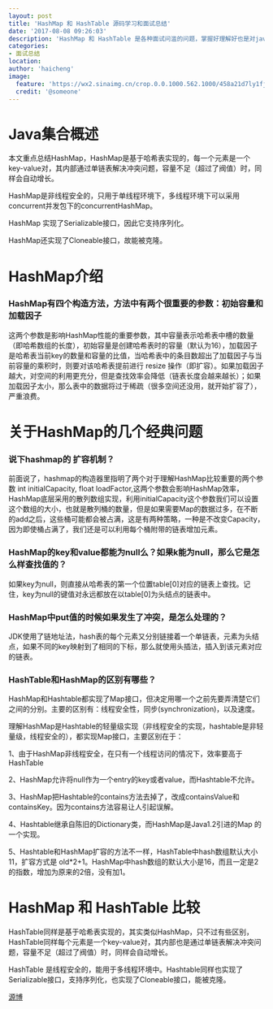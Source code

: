 ```yaml
---
layout: post
title: 'HashMap 和 HashTable 源码学习和面试总结'
date: '2017-08-08 09:26:03'
description: 'HashMap 和 HashTable 是各种面试问滥的问题，掌握好理解好也是对java学习上必要的课程。'
categories: 
- 面试总结
location:
author: 'haicheng'
image:
  feature: 'https://wx2.sinaimg.cn/crop.0.0.1000.562.1000/458a21d7ly1fjasnl3hvrj20rs0fm41h.jpg'
  credit: '@someone'
---
```


 
 


# Java集合概述

本文重点总结HashMap，HashMap是基于哈希表实现的，每一个元素是一个key-value对，其内部通过单链表解决冲突问题，容量不足（超过了阀值）时，同样会自动增长。

HashMap是非线程安全的，只用于单线程环境下，多线程环境下可以采用concurrent并发包下的concurrentHashMap。

HashMap 实现了Serializable接口，因此它支持序列化。

HashMap还实现了Cloneable接口，故能被克隆。

# HashMap介绍

### HashMap有四个构造方法，方法中有两个很重要的参数：初始容量和加载因子
这两个参数是影响HashMap性能的重要参数，其中容量表示哈希表中槽的数量（即哈希数组的长度），初始容量是创建哈希表时的容量（默认为16），加载因子是哈希表当前key的数量和容量的比值，当哈希表中的条目数超出了加载因子与当前容量的乘积时，则要对该哈希表提前进行 resize 操作（即扩容）。如果加载因子越大，对空间的利用更充分，但是查找效率会降低（链表长度会越来越长）；如果加载因子太小，那么表中的数据将过于稀疏（很多空间还没用，就开始扩容了），严重浪费。

# 关于HashMap的几个经典问题

### 说下hashmap的 扩容机制？
前面说了，hashmap的构造器里指明了两个对于理解HashMap比较重要的两个参数 int initialCapacity, float loadFactor,这两个参数会影响HashMap效率，HashMap底层采用的散列数组实现，利用initialCapacity这个参数我们可以设置这个数组的大小，也就是散列桶的数量，但是如果需要Map的数据过多，在不断的add之后，这些桶可能都会被占满，这是有两种策略，一种是不改变Capacity，因为即使桶占满了，我们还是可以利用每个桶附带的链表增加元素。

### HashMap的key和value都能为null么？如果k能为null，那么它是怎么样查找值的？
如果key为null，则直接从哈希表的第一个位置table[0]对应的链表上查找。记住，key为null的键值对永远都放在以table[0]为头结点的链表中。

### HashMap中put值的时候如果发生了冲突，是怎么处理的？
JDK使用了链地址法，hash表的每个元素又分别链接着一个单链表，元素为头结点，如果不同的key映射到了相同的下标，那么就使用头插法，插入到该元素对应的链表。

### HashTable和HashMap的区别有哪些？
HashMap和Hashtable都实现了Map接口，但决定用哪一个之前先要弄清楚它们之间的分别。主要的区别有：线程安全性，同步(synchronization)，以及速度。

理解HashMap是Hashtable的轻量级实现（非线程安全的实现，hashtable是非轻量级，线程安全的），都实现Map接口，主要区别在于：

 1、由于HashMap非线程安全，在只有一个线程访问的情况下，效率要高于HashTable

 2、HashMap允许将null作为一个entry的key或者value，而Hashtable不允许。

 3、HashMap把Hashtable的contains方法去掉了，改成containsValue和containsKey。因为contains方法容易让人引起误解。

 4、Hashtable继承自陈旧的Dictionary类，而HashMap是Java1.2引进的Map 的一个实现。

 5、Hashtable和HashMap扩容的方法不一样，HashTable中hash数组默认大小11，扩容方式是 old*2+1。HashMap中hash数组的默认大小是16，而且一定是2的指数，增加为原来的2倍，没有加1。


# HashMap 和 HashTable 比较

HashTable同样是基于哈希表实现的，其实类似HashMap，只不过有些区别，HashTable同样每个元素是一个key-value对，其内部也是通过单链表解决冲突问题，容量不足（超过了阀值）时，同样会自动增长。

HashTable 是线程安全的，能用于多线程环境中。Hashtable同样也实现了Serializable接口，支持序列化，也实现了Cloneable接口，能被克隆。


[源博](https://zhuanlan.zhihu.com/p/24338517)
